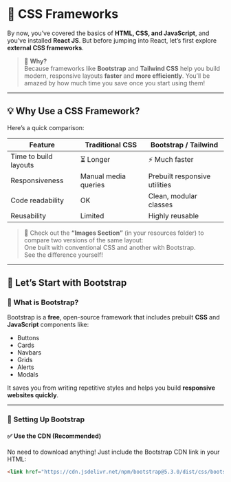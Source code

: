 # 🎨 CSS Frameworks

By now, you’ve covered the basics of **HTML, CSS, and JavaScript**, and you’ve installed **React JS**. But before jumping into React, let’s first explore **external CSS frameworks**.

> 🤔 **Why?**  
Because frameworks like **Bootstrap** and **Tailwind CSS** help you build modern, responsive layouts **faster** and **more efficiently**. You’ll be amazed by how much time you save once you start using them!

---

## 💡 Why Use a CSS Framework?

Here’s a quick comparison:

| Feature                    | Traditional CSS | Bootstrap / Tailwind |
|----------------------------|----------------|----------------------|
| Time to build layouts      | ⏳ Longer       | ⚡ Much faster        |
| Responsiveness             | Manual media queries | Prebuilt responsive utilities |
| Code readability           | OK             | Clean, modular classes |
| Reusability                | Limited        | Highly reusable |

> 📸 Check out the **“Images Section”** (in your resources folder) to compare two versions of the same layout:  
> One built with conventional CSS and another with Bootstrap.  
> See the difference yourself!

---

## 🚀 Let’s Start with **Bootstrap**

### 🧾 What is Bootstrap?

Bootstrap is a **free**, open-source framework that includes prebuilt **CSS** and **JavaScript** components like:

- Buttons
- Cards
- Navbars
- Grids
- Alerts
- Modals

It saves you from writing repetitive styles and helps you build **responsive websites quickly**.

---

### 🔧 Setting Up Bootstrap

#### ✅ Use the CDN (Recommended)

No need to download anything! Just include the Bootstrap CDN link in your HTML:

```html
<link href="https://cdn.jsdelivr.net/npm/bootstrap@5.3.0/dist/css/bootstrap.min.css" rel="stylesheet">

